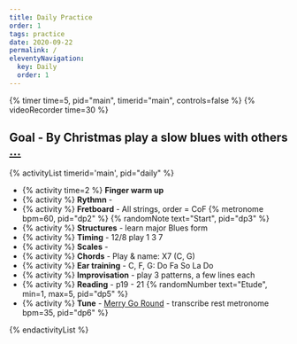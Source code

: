 ```yaml
---
title: Daily Practice
order: 1
tags: practice
date: 2020-09-22
permalink: /
eleventyNavigation:
  key: Daily
  order: 1
---
```


{% timer time=5, pid="main", timerid="main", controls=false %}
{% videoRecorder time=30 %}

## Goal - By Christmas play a slow blues with others [...](/activities/goal-blues)

<!-- markdownlint-disable MD013 -->

{% activityList timerid='main', pid="daily" %}

- {% activity time=2 %} **Finger warm up**
- {% activity %} **Rythmn** -
- {% activity %} **Fretboard** - All strings, order = CoF {% metronome bpm=60, pid="dp2" %} {% randomNote text="Start", pid="dp3" %}
- {% activity %} **Structures** - learn major Blues form
- {% activity %} **Timing** - 12/8 play 1 3 7
- {% activity %} **Scales** -
- {% activity %} **Chords** - Play & name: X7 (C, G)
- {% activity %} **Ear training** - C, F, G: Do Fa So La Do
- {% activity %} **Improvisation** - play 3 patterns, a few lines each
- {% activity %} **Reading** - p19 - 21 {% randomNumber text="Etude", min=1, max=5, pid="dp5"  %}
- {% activity %} **Tune** - [Merry Go Round](/tunes/merry-go-round) - transcribe rest
  metronome bpm=35, pid="dp6" %}

{% endactivityList %}

<!-- markdownlint-enable MD013 -->
